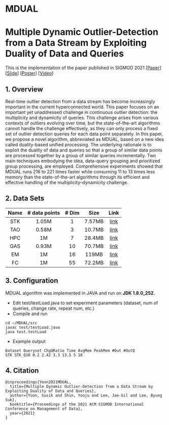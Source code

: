 # MDUAL
# Multiple Dynamic Outlier-Detection from a Data Stream by Exploiting Duality of Data and Queries

This is the implementation of the paper published in SIGMOD 2021 [[Paper](https://drive.google.com/file/d/13lANlork5a42Uro4QIISrk-mQMymGgfV/view?usp=sharing)] [[Slide](XX)] [[Poster](XX)] [[Video](XX)]

## 1. Overview

Real-time outlier detection from a data stream has become increasingly important in the current hyperconnected world. This paper focuses on an important yet unaddressed challenge in continuous outlier detection: the multiplicity and dynamicity of queries. This challenge arises from various contexts of outliers evolving over time, but the state-of-the-art algorithms cannot handle the challenge effectively, as they can only process a fixed set of outlier detection queries for each data point separately. In this paper, we propose a novel algorithm, abbreviated as MDUAL, based on a new idea called duality-based unified processing. The underlying rationale is to exploit the duality of data and queries so that a group of similar data points are processed together by a group of similar queries incrementally. Two main techniques embodying the idea, data-query grouping and prioritized group processing, are employed. Comprehensive experiments showed that MDUAL runs 216 to 221 times faster while consuming 11 to 13 times less memory than the state-of-the-art algorithms through its efficient and effective handling of the multiplicity–dynamicity challenge.

## 2. Data Sets
| Name    | # data points  | # Dim    | Size    | Link           |
| :-----: | :------------: | :------: |:-------:|:--------------:|
| STK     | 1.05M          | 1        |  7.57MB |[link](https://infolab.usc.edu/Luan/Outlier/Datasets/stock.txt) |
| TAO     | 0.58M          | 3        |  10.7MB |[link](https://infolab.usc.edu/Luan/Outlier/Datasets/tao.txt) |
| HPC     | 1M             | 7        |  28.4MB  |[link](https://infolab.usc.edu/Luan/Outlier/Datasets/household2.txt) |
| GAS     | 0.93M          | 10       |  70.7MB  |[link](http://archive.ics.uci.edu/ml/machine-learning-databases/00362/HT_Sensor_UCIsubmission.zip) |
| EM      | 1M             | 16       |  119MB  |[link](https://infolab.usc.edu/Luan/Outlier/Datasets/ethylene.txt) |
| FC      | 1M             | 55       |  72.2MB  |[link](https://infolab.usc.edu/Luan/Outlier/Datasets/fc.data) |

## 3. Configuration
MDUAL algorithm was implemented in JAVA and run on **JDK 1.8.0_252.**
- Edit test/testLoad.java to set experiment parameters (dataset, num of queries, change rate, repeat num, etc.)
- Compile and run
```
cd ~/MDUAL/src
javac test/testLoad.java
java test.testLoad
```
- Example output
```
Dataset Queryset ChgQRatio Time AvgMem PeakMem #Out #OutQ   
STK STK_Q10 0.2 2.42 3.3 13.5 5 10  
```

## 4. Citation
```
@inproceedings{Yoon2021MDUAL,
  title={Multiple Dynamic Outlier-Detection from a Data Stream by Exploiting Duality of Data and Queries},
  author={Yoon, Susik and Shin, Yooju and Lee, Jae-Gil and Lee, Byung Suk},
  booktitle={Proceedings of the 2021 ACM SIGMOD International Conference on Management of Data},
  year={2021}
}
````
